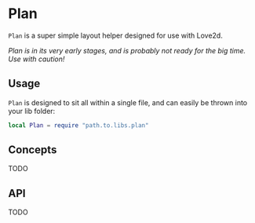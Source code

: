 # Plan

`Plan` is a super simple layout helper designed for use with Love2d.

_Plan is in its very early stages, and is probably not ready for the big time.
Use with caution!_

## Usage

`Plan` is designed to sit all within a single file, and can easily be thrown
into your lib folder:

```lua
local Plan = require "path.to.libs.plan"
```

## Concepts

TODO

## API

TODO